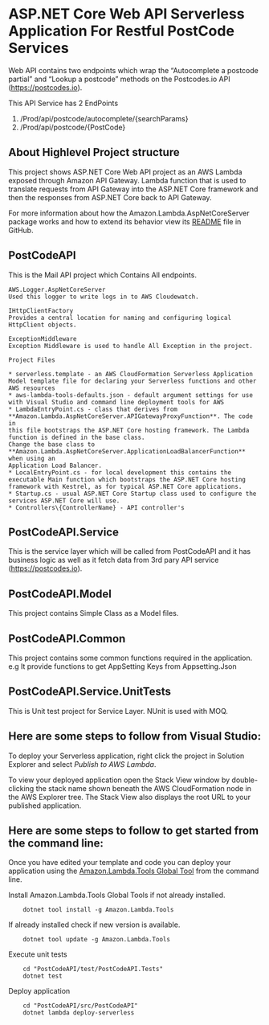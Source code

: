 # ASP.NET Core Web API Serverless Application For Restful PostCode Services

Web API contains two endpoints which wrap the “Autocomplete a postcode partial” and “Lookup a postcode” methods on the Postcodes.io API (https://postcodes.io).

This API Service has 2 EndPoints
1. <BaseURL>/Prod/api/postcode/autocomplete/{searchParams}
2. <BaseURL>/Prod/api/postcode/{PostCode}

## About Highlevel Project structure

This project shows ASP.NET Core Web API project as an AWS Lambda exposed through Amazon API Gateway. Lambda function that is used to translate requests from API Gateway into the ASP.NET Core framework and then the responses from ASP.NET Core back to API Gateway.

For more information about how the Amazon.Lambda.AspNetCoreServer package works and how to extend its behavior view its [README](https://github.com/aws/aws-lambda-dotnet/blob/master/Libraries/src/Amazon.Lambda.AspNetCoreServer/README.md) file in GitHub.

## PostCodeAPI
This is the Mail API project which Contains All endpoints.

    AWS.Logger.AspNetCoreServer 
    Used this logger to write logs in to AWS Cloudewatch.

    IHttpClientFactory
    Provides a central location for naming and configuring logical HttpClient objects.

    ExceptionMiddleware
    Exception Middleware is used to handle All Exception in the project.

    Project Files

    * serverless.template - an AWS CloudFormation Serverless Application Model template file for declaring your Serverless functions and other AWS resources
    * aws-lambda-tools-defaults.json - default argument settings for use with Visual Studio and command line deployment tools for AWS
    * LambdaEntryPoint.cs - class that derives from **Amazon.Lambda.AspNetCoreServer.APIGatewayProxyFunction**. The code in 
    this file bootstraps the ASP.NET Core hosting framework. The Lambda function is defined in the base class.
    Change the base class to **Amazon.Lambda.AspNetCoreServer.ApplicationLoadBalancerFunction** when using an 
    Application Load Balancer.
    * LocalEntryPoint.cs - for local development this contains the executable Main function which bootstraps the ASP.NET Core hosting framework with Kestrel, as for typical ASP.NET Core applications.
    * Startup.cs - usual ASP.NET Core Startup class used to configure the services ASP.NET Core will use.
    * Controllers\{ControllerName} - API controller's

## PostCodeAPI.Service
This is the service layer which will be called from PostCodeAPI and it has business logic as well as it fetch data from 3rd pary API service (https://postcodes.io).

## PostCodeAPI.Model
This project contains Simple Class as a Model files.

## PostCodeAPI.Common
This project contains some common functions required in the application.
e.g It provide functions to get AppSetting Keys from Appsetting.Json

## PostCodeAPI.Service.UnitTests
This is Unit test project for Service Layer. NUnit is used with MOQ.



## Here are some steps to follow from Visual Studio:

To deploy your Serverless application, right click the project in Solution Explorer and select *Publish to AWS Lambda*.

To view your deployed application open the Stack View window by double-clicking the stack name shown beneath the AWS CloudFormation node in the AWS Explorer tree. The Stack View also displays the root URL to your published application.

## Here are some steps to follow to get started from the command line:

Once you have edited your template and code you can deploy your application using the [Amazon.Lambda.Tools Global Tool](https://github.com/aws/aws-extensions-for-dotnet-cli#aws-lambda-amazonlambdatools) from the command line.

Install Amazon.Lambda.Tools Global Tools if not already installed.
```
    dotnet tool install -g Amazon.Lambda.Tools
```

If already installed check if new version is available.
```
    dotnet tool update -g Amazon.Lambda.Tools
```

Execute unit tests
```
    cd "PostCodeAPI/test/PostCodeAPI.Tests"
    dotnet test
```

Deploy application
```
    cd "PostCodeAPI/src/PostCodeAPI"
    dotnet lambda deploy-serverless
```
